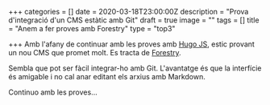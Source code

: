+++
categories = []
date = 2020-03-18T23:00:00Z
description = "Prova d'integració d'un CMS estàtic amb Git"
draft = true
image = ""
tags = []
title = "Anem a fer proves amb Forestry"
type = "top3"

+++
Amb l'afany de continuar amb les proves amb [Hugo JS](https://gohugo.io/ "The world’s fastest framework for building websites | Hugo"), estic provant un nou CMS que promet molt. Es tracta de [Forestry](https://forestry.io/ "Git-backed CMS for Gatsby, Gridsome, Eleventy, Hugo, VuePress, Jekyll, etc. | Forestry.io"). 

Sembla que pot ser fàcil integrar-ho amb Git. L'avantatge és que la interfície és amigable i no cal anar editant els arxius amb Markdown.

Continuo amb les proves...
